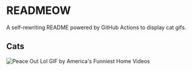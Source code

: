 # READMEOW

A self-rewriting README powered by GitHub Actions to display cat gifs.

## Cats

![Peace Out Lol GIF by America's Funniest Home Videos](https://media3.giphy.com/media/l4KibK3JwaVo0CjDO/200.gif?cid=9acd02dauqkkq8sltxj1zz6664d9mbd84rhfjj0l3nr98cq7&ep=v1_gifs_search&rid=200.gif&ct=g)
